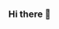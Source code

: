 ### Hi there 👋

<!--
**AgungPN/AgungPN** is a ✨ _special_ ✨ repository because its `README.md` (this file) appears on your GitHub profile.

Here are some ideas to get you started:

- 🔭 I’m currently working on ...
- 🌱 I’m currently learning ...
- 👯 I’m looking to collaborate on ...
- 🤔 I’m looking for help with ...
- 💬 Ask me about ...
- 📫 How to reach me: ...
- 😄 Pronouns: ...
- ⚡ Fun fact: ...


<p><img src="https://github-readme-stats.vercel.app/api?username=AgungPN&show_icons=true&theme=nightowl&locale=en" alt="Agung Prasetyo Nugroho" /></p>
<p><img align="left" src="https://github-readme-stats.vercel.app/api/top-langs?username=AgungPN&show_icons=true&locale=en&layout=compact&theme=nightowl" alt="Agung Prasetyo Nugroho" /></p>

